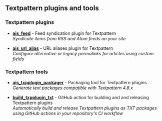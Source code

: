 ## Textpattern plugins and tools

### Textpattern plugins

* [**ais_feed**](https://github.com/alieninternet/ais_feed) - Feed syndication plugin for Textpattern <br />
  _Syndicate items from RSS and Atom feeds on your site_

* [**ais_url_alias**](https://github.com/alieninternet/ais_url_alias) - URL aliases plugin for Textpattern <br />
  _Configure alternative or legacy permalinks for articles using custom fields_

### Textpattern tools

* [**ais_txpplugin_packager**](https://github.com/alieninternet/ais_txpplugin_packager) - Packaging tool for Textpattern plugins <br />
  _Generate text packages compatible with Textpattern 4.8.x_

* [**build_txpplugin_txt**](https://github.com/alieninternet/build_txpplugin_txt) - GitHub action for building and and releasing Textpattern plugins <br />
  _Automatically build and release Textpattern plugins as TXT packages using GitHub actions in your repository's CI workflow_

